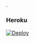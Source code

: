 # 





  
  
   

  
 
   





.






### Heroku
[![Deploy](https://www.herokucdn.com/deploy/button.svg)](https://heroku.com/deploy?template=https://github.com/developer-boy-sdowner/Thunder_Music.git/)

